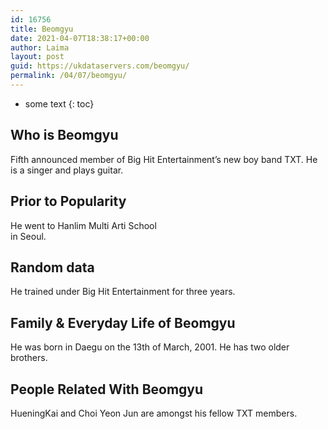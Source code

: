```yaml
---
id: 16756
title: Beomgyu
date: 2021-04-07T18:38:17+00:00
author: Laima
layout: post
guid: https://ukdataservers.com/beomgyu/
permalink: /04/07/beomgyu/
---
```


* some text
{: toc}


## Who is Beomgyu
                  
                  
                  
Fifth announced member of Big Hit Entertainment&#8217;s new boy band TXT. He is a singer and plays guitar. 
                  
              
            
              
            
                
                
                
## Prior to Popularity
                  
                  
                  
He went to Hanlim Multi Arti School<br /> in Seoul. 
                  
              
            
              
            
                
                
                
## Random data
                  
                  
                  
He trained under Big Hit Entertainment for three years. 
                  
              
            
              
            
                
                
                
## Family & Everyday Life of Beomgyu
                  
                  
                  
He was born in Daegu on the 13th of March, 2001. He has two older brothers.
                  
              
            
              
            
                
                
                
## People Related With Beomgyu
                  
                  
                  
HueningKai and Choi Yeon Jun are amongst his fellow TXT members. 
                  
              
            
              
            
                
              
            
              
              
            
            
              
            
          
          
          
